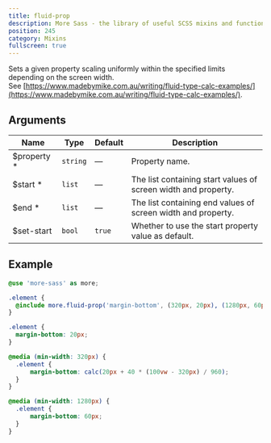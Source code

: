 ```yaml
---
title: fluid-prop
description: More Sass - the library of useful SCSS mixins and functions.
position: 245
category: Mixins
fullscreen: true
---
```


Sets a given property scaling uniformly within the specified limits depending on the screen width. \
See [https://www.madebymike.com.au/writing/fluid-type-calc-examples/](https://www.madebymike.com.au/writing/fluid-type-calc-examples/).

## Arguments

| Name                                          | Type     | Default | Description                                                    |
|-----------------------------------------------|----------|---------|----------------------------------------------------------------|
| $property <span class="text-red-600">*</span> | `string` | —       | Property name.                                                 |
| $start <span class="text-red-600">*</span>    | `list`   | —       | The list containing start values of screen width and property. |
| $end <span class="text-red-600">*</span>      | `list`   | —       | The list containing end values of screen width and property.   |
| $set-start                                    | `bool`   | `true`  | Whether to use the start property value as default.            |

## Example

<code-group>

  <code-block label="SCSS" active>

  ```scss
  @use 'more-sass' as more;

  .element {
  	@include more.fluid-prop('margin-bottom', (320px, 20px), (1280px, 60px));
  }
  ```

  </code-block>

  <code-block label="Output">

  ```css
  .element {
  	margin-bottom: 20px;
  }

  @media (min-width: 320px) {
  	.element {
  		margin-bottom: calc(20px + 40 * (100vw - 320px) / 960);
  	}
  }

  @media (min-width: 1280px) {
  	.element {
  		margin-bottom: 60px;
  	}
  }
  ```

  </code-block>

</code-group>
